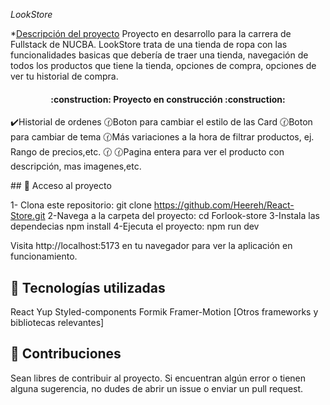 <em> LookStore </em>

\*[Descripción del proyecto](#descripción-del-proyecto) 
Proyecto en desarrollo para la carrera de Fullstack de NUCBA. LookStore trata de una tienda de ropa con las funcionalidades basicas que debería de traer una tienda, navegación de todos los productos que tiene la tienda, opciones de compra, opciones de ver tu historial de compra.

<h4 align="center">
:construction: Proyecto en construcción :construction:
</h4>

✔️Historial de ordenes
🕜Boton para cambiar el estilo de las Card
🕜Boton para cambiar de tema
🕜Más variaciones a la hora de filtrar productos, ej. Rango de precios,etc.
🕜
🕜Pagina entera para ver el producto con descripción, mas imagenes,etc.

\## 📁 Acceso al proyecto

1- Clona este repositorio: git clone https://github.com/Heereh/React-Store.git
2-Navega a la carpeta del proyecto: cd Forlook-store
3-Instala las dependecias npm install 
4-Ejecuta el proyecto: npm run dev

Visita http://localhost:5173 en tu navegador para ver la aplicación en funcionamiento.

## :thinking: Tecnologías utilizadas
React
Yup
Styled-components
Formik
Framer-Motion
[Otros frameworks y bibliotecas relevantes]

## 🙇 Contribuciones
Sean libres de contribuir al proyecto. Si encuentran algún error o tienen alguna sugerencia, no dudes de abrir un issue o enviar un pull request.
